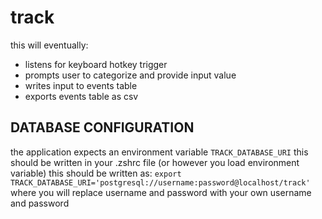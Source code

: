 # track

this will eventually:
- listens for keyboard hotkey trigger
- prompts user to categorize and provide input value
- writes input to events table
- exports events table as csv

## DATABASE CONFIGURATION

the application expects an environment variable `TRACK_DATABASE_URI`
this should be written in your .zshrc file (or however you load environment variable)
this should be written as: `export TRACK_DATABASE_URI='postgresql://username:password@localhost/track'`
where you will replace username and password with your own username and password